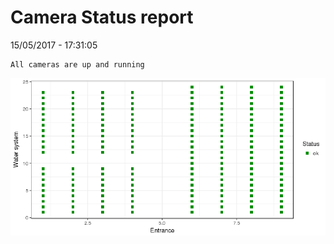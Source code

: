 Camera Status report
================
15/05/2017 - 17:31:05

    All cameras are up and running

![](camreport_files/figure-markdown_github/unnamed-chunk-2-1.png)
